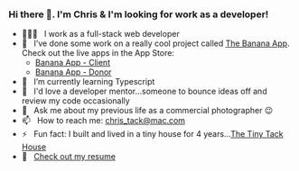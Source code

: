 ### Hi there 👋. I'm Chris & I'm looking for work as a developer!

- 👨🏻‍💻 &nbsp; I work as a full-stack web developer
- 🔭 &nbsp; I’ve done some work on a really cool project called [The Banana App](https://www.bananaapp.org/bc/). Check out the live apps in the App Store: 
  - [Banana App - Client](https://apps.apple.com/us/app/banana-app-client/id1528875793)
  - [Banana App - Donor](https://apps.apple.com/us/app/banana-app-donor/id1528276436)
- 🌱 &nbsp; I’m currently learning Typescript
- 🤔 &nbsp; I'd love a developer mentor...someone to bounce ideas off and review my code occasionally
- 💬 &nbsp; Ask me about my previous life as a commercial photographer 😉 
- 📫 &nbsp; How to reach me: chris_tack@mac.com
- ⚡ &nbsp; Fun fact: I built and lived in a tiny house for 4 years...[The Tiny Tack House](http://www.thetinytackhouse.com)
- 📄 &nbsp; [Check out my resume](https://tackc.github.io/resume-template/)
